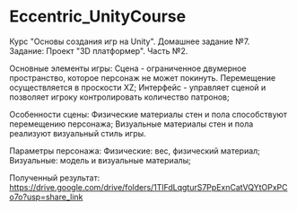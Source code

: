﻿# Eccentric_UnityCourse
Курс "Основы создания игр на Unity". Домашнее задание №7.  
Задание: Проект "3D платформер". Часть №2. 

Основные элементы игры: 
Сцена - ограниченное двумерное пространство, которое персонаж не может покинуть. Перемещение осуществляется в проскости XZ;
Интерфейс - управляет сценой и позволяет игроку контролировать количество патронов;

Особенности сцены:
Физические материалы стен и пола способствуют перемещению персонажа;
Визуальные материалы стен и пола реализуют визуальный стиль игры. 

Параметры персонажа: 
Физические: вес, физический материал;
Визуальные: модель и визуальные материалы;

Полученный результат: https://drive.google.com/drive/folders/1TlFdLqgturS7PpExnCatVQYtOPxPCo7o?usp=share_link



